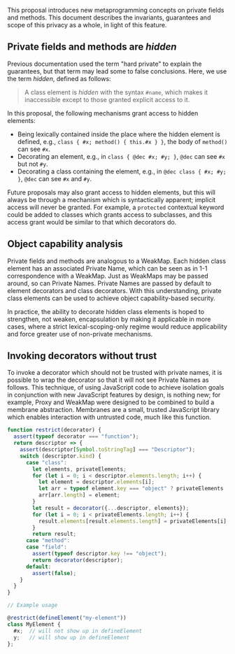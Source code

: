 This proposal introduces new metaprogramming concepts on private fields and methods. This document describes the invariants, guarantees and scope of this privacy as a whole, in light of this feature.

## Private fields and methods are *hidden*

Previous documentation used the term "hard private" to explain the guarantees, but that term may lead some to false conclusions. Here, we use the term *hidden*, defined as follows:

> A class element is *hidden* with the syntax `#name`, which makes it inaccessible except to those granted explicit access to it.

In this proposal, the following mechanisms grant access to hidden elements:
- Being lexically contained inside the place where the hidden element is defined, e.g., `class { #x; method() { this.#x } }`, the body of `method()` can see `#x`.
- Decorating an element, e.g., in `class { @dec #x; #y; }`, `@dec` can see `#x` but not `#y`.
- Decorating a class containing the element, e.g., in `@dec class { #x; #y; }`, `@dec` can see `#x` and `#y`.

Future proposals may also grant access to hidden elements, but this will always be through a mechanism which is syntactically apparent; implicit access will never be granted. For example, a `protected` contextual keyword could be added to classes which grants access to subclasses, and this access grant would be similar to that which decorators do.

## Object capability analysis

Private fields and methods are analogous to a WeakMap. Each hidden class element has an associated Private Name, which can be seen as in 1-1 correspondence with a WeakMap. Just as WeakMaps may be passed around, so can Private Names. Private Names are passed by default to element decorators and class decorators. With this understanding, private class elements can be used to achieve object capability-based security.

In practice, the ability to decorate hidden class elements is hoped to strengthen, not weaken, encapsulation by making it applicable in more cases, where a strict lexical-scoping-only regime would reduce applicability and force greater use of non-private mechanisms.

## Invoking decorators without trust

To invoke a decorator which should not be trusted with private names, it is possible to wrap the decorator so that it will not see Private Names as follows. This technique, of using JavaScript code to achieve isolation goals in conjunction with new JavaScript features by design, is nothing new; for example, Proxy and WeakMap were designed to be combined to build a membrane abstraction. Membranes are a small, trusted JavaScript library which enables interaction with untrusted code, much like this function.

```js
function restrict(decorator) {
  assert(typeof decorator === "function");
  return descriptor => {
    assert(descriptor[Symbol.toStringTag] === "Descriptor");
    switch (descriptor.kind) {
      case "class":
        let elements, privateElements;
        for (let i = 0; i < descriptor.elements.length; i++) {
          let element = descriptor.elements[i];
          let arr = typeof element.key === "object" ? privateElements : elements;
          arr[arr.length] = element;
        }
        let result = decorator({...descriptor, elements});
        for (let i = 0; i < privateElements.length; i++) {
          result.elements[result.elements.length] = privateElements[i];
        }
        return result;
      case "method":
      case "field":
        assert(typeof descriptor.key !== "object");
        return decorator(descriptor);
      default:
        assert(false);
    }
  }
}

// Example usage

@restrict(defineElement("my-element"))
class MyElement {
  #x;  // will not show up in defineElement
  y;   // will show up in defineElement
};
```
